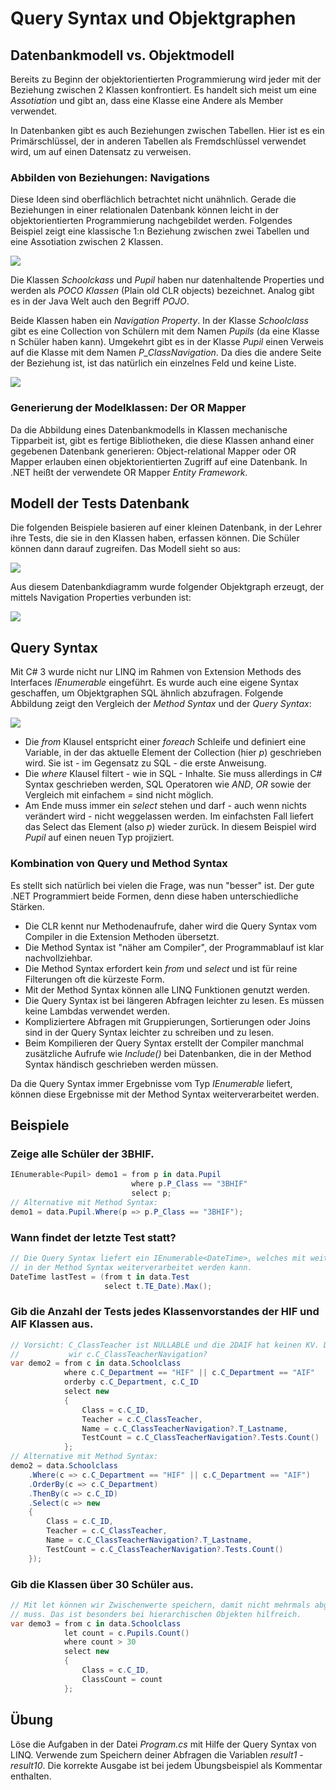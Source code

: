 # Query Syntax und Objektgraphen

## Datenbankmodell vs. Objektmodell
Bereits zu Beginn der objektorientierten Programmierung wird jeder mit der Beziehung zwischen 2 
Klassen konfrontiert. Es handelt sich meist um eine *Assotiation* und gibt an, dass eine Klasse
eine Andere als Member verwendet.

In Datenbanken gibt es auch Beziehungen zwischen Tabellen. Hier ist es ein Primärschlüssel, der
in anderen Tabellen als Fremdschlüssel verwendet wird, um auf einen Datensatz zu verweisen.

### Abbilden von Beziehungen: Navigations
Diese Ideen sind oberflächlich betrachtet nicht unähnlich. Gerade die Beziehungen in einer relationalen
Datenbank können leicht in der objektorientierten Programmierung nachgebildet werden. Folgendes
Beispiel zeigt eine klassische 1:n Beziehung zwischen zwei Tabellen und eine Assotiation zwischen
2 Klassen.

![](er_vs_class.png)

Die Klassen *Schoolckass* und *Pupil* haben nur datenhaltende Properties und werden als *POCO Klassen* 
(Plain old CLR objects) bezeichnet. Analog gibt es in der Java Welt auch den Begriff *POJO*.

Beide Klassen haben ein *Navigation Property*. In der Klasse *Schoolclass* gibt es eine Collection von
Schülern mit dem Namen *Pupils* (da eine Klasse n Schüler haben kann). Umgekehrt gibt es in der Klasse
*Pupil* einen Verweis auf die Klasse mit dem Namen *P_ClassNavigation*. Da dies die andere Seite der
Beziehung ist, ist das natürlich ein einzelnes Feld und keine Liste.

![](navigations.png)


### Generierung der Modelklassen: Der OR Mapper
Da die Abbildung eines Datenbankmodells in Klassen mechanische Tipparbeit ist, gibt es fertige
Bibliotheken, die diese Klassen anhand einer gegebenen Datenbank generieren: Object-relational Mapper
oder OR Mapper erlauben einen objektorientierten Zugriff auf eine Datenbank. In .NET heißt
der verwendete OR Mapper *Entity Framework*.

## Modell der Tests Datenbank
Die folgenden Beispiele basieren auf einer kleinen Datenbank, in der Lehrer ihre Tests, die sie in
den Klassen haben, erfassen können. Die Schüler können dann darauf zugreifen. Das Modell sieht so
aus:

![](er_diagram.png)

Aus diesem Datenbankdiagramm wurde folgender Objektgraph erzeugt, der mittels Navigation Properties
verbunden ist:

![](classdiagram.png)

## Query Syntax
Mit C# 3 wurde nicht nur LINQ im Rahmen von Extension Methods des Interfaces *IEnumerable* eingeführt.
Es wurde auch eine eigene Syntax geschaffen, um Objektgraphen SQL ähnlich abzufragen. Folgende
Abbildung zeigt den Vergleich der *Method Syntax* und der *Query Syntax*:

![](method_vs_query.png)

- Die *from* Klausel entspricht einer *foreach* Schleife und definiert eine Variable, in der das
  aktuelle Element der Collection (hier *p*) geschrieben wird. Sie ist - im Gegensatz zu SQL - die erste Anweisung.
- Die *where* Klausel filtert - wie in SQL - Inhalte. Sie muss allerdings in C# Syntax geschrieben
  werden, SQL Operatoren wie *AND*, *OR* sowie der Vergleich mit einfachem *=* sind nicht möglich.
- Am Ende muss immer ein *select* stehen und darf - auch wenn nichts verändert wird - nicht 
  weggelassen werden. Im einfachsten Fall liefert das Select das Element (also *p*)
  wieder zurück. In diesem Beispiel wird *Pupil* auf einen neuen Typ projiziert.

### Kombination von Query und Method Syntax
Es stellt sich natürlich bei vielen die Frage, was nun "besser" ist. Der gute .NET Programmiert
beide Formen, denn diese haben unterschiedliche Stärken.

- Die CLR kennt nur Methodenaufrufe, daher wird die Query Syntax vom Compiler in die
  Extension Methoden übersetzt.
- Die Method Syntax ist "näher am Compiler", der Programmablauf ist klar nachvollziehbar.
- Die Method Syntax erfordert kein *from* und *select* und ist für reine Filterungen oft die kürzeste Form.
- Mit der Method Syntax können alle LINQ Funktionen genutzt werden.
- Die Query Syntax ist bei längeren Abfragen leichter zu lesen. Es müssen keine Lambdas verwendet
  werden.
- Kompliziertere Abfragen mit Gruppierungen, Sortierungen oder Joins sind in der Query Syntax
  leichter zu schreiben und zu lesen.
- Beim Kompilieren der Query Syntax erstellt der Compiler manchmal zusätzliche Aufrufe wie
  *Include()* bei Datenbanken, die in der Method Syntax händisch geschrieben werden müssen.

Da die Query Syntax immer Ergebnisse vom Typ *IEnumerable* liefert, können diese Ergebnisse mit
der Method Syntax weiterverarbeitet werden.

## Beispiele
### Zeige alle Schüler der 3BHIF.
```c#
IEnumerable<Pupil> demo1 = from p in data.Pupil
                           where p.P_Class == "3BHIF"
                           select p;
// Alternative mit Method Syntax:
demo1 = data.Pupil.Where(p => p.P_Class == "3BHIF");
```

### Wann findet der letzte Test statt?
```c#
// Die Query Syntax liefert ein IEnumerable<DateTime>, welches mit weiteren Methoden
// in der Method Syntax weiterverarbeitet werden kann.
DateTime lastTest = (from t in data.Test
                     select t.TE_Date).Max();
```

### Gib die Anzahl der Tests jedes Klassenvorstandes der HIF und AIF Klassen aus.
```c#
// Vorsicht: C_ClassTeacher ist NULLABLE und die 2DAIF hat keinen KV. Daher verwenden
//           wir c.C_ClassTeacherNavigation?
var demo2 = from c in data.Schoolclass
            where c.C_Department == "HIF" || c.C_Department == "AIF"
            orderby c.C_Department, c.C_ID
            select new
            {
                Class = c.C_ID,
                Teacher = c.C_ClassTeacher,
                Name = c.C_ClassTeacherNavigation?.T_Lastname,
                TestCount = c.C_ClassTeacherNavigation?.Tests.Count()
            };
// Alternative mit Method Syntax:
demo2 = data.Schoolclass
    .Where(c => c.C_Department == "HIF" || c.C_Department == "AIF")
    .OrderBy(c => c.C_Department)
    .ThenBy(c => c.C_ID)
    .Select(c => new
    {
        Class = c.C_ID,
        Teacher = c.C_ClassTeacher,
        Name = c.C_ClassTeacherNavigation?.T_Lastname,
        TestCount = c.C_ClassTeacherNavigation?.Tests.Count()
    });
```

### Gib die Klassen über 30 Schüler aus.
```c#
// Mit let können wir Zwischenwerte speichern, damit nicht mehrmals abgefragt werden 
// muss. Das ist besonders bei hierarchischen Objekten hilfreich.
var demo3 = from c in data.Schoolclass
            let count = c.Pupils.Count()
            where count > 30
            select new
            {
                Class = c.C_ID,
                ClassCount = count
            };
```

## Übung
Löse die Aufgaben in der Datei *Program.cs* mit Hilfe der Query Syntax von LINQ. Verwende zum 
Speichern deiner Abfragen die Variablen *result1* - *result10*. Die korrekte Ausgabe ist bei jedem
Übungsbeispiel als Kommentar enthalten.
